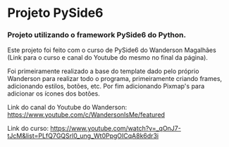 # Projeto PySide6

### Projeto utilizando o framework PySide6 do Python.

Este projeto foi feito com o curso de PySide6 do Wanderson Magalhães (Link para o curso e canal do Youtube do mesmo no final da página).

Foi primeiramente realizado a base do template dado pelo próprio Wanderson para realizar todo o programa, primeiramente criando frames, adicionando estilos, botões, etc. Por fim adicionando Pixmap's para adicionar os ícones dos botões.

Link do canal do Youtube do Wanderson: https://www.youtube.com/c/WandersonIsMe/featured

Link do curso: https://www.youtube.com/watch?v=_qOnJ7-tJcM&list=PLfQ7GQSrl0_ung_Wt0PpgOICqA8k6dr3i
